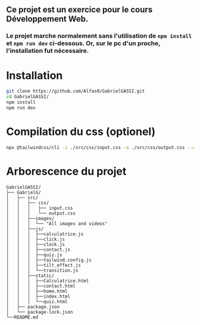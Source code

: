 ## Ce projet est un exercice pour le cours Développement Web.

### Le projet marche normalement sans l'utilisation de `npm install` et `npm run dev` ci-dessous. Or, sur le pc d'un proche, l'installation fut nécessaire.

# Installation #
```bash
git clone https://github.com/Alfas0/GabrielGASSI.git
cd GabrielGASSI/
npm install
npm run dev
```
# Compilation du css (optionel) #
```bash
npx @tailwindcss/cli -i ./src/css/input.css -o ./src/css/output.css --watch
```

# Arborescence du projet #

```
GabrielGASSI/
├── GabrielG/
│   ├── src/
│   │   ├── css/
│   │   │   ├── input.css
│   │   │   └── output.css
│   │   ├──images/
│   │   │  └── "All images and videos"
│   │   ├──js/
│   │   │  ├──calculatrice.js
│   │   │  ├──click.js
│   │   │  ├──clock.js
│   │   │  ├──contact.js
│   │   │  ├──quiz.js
│   │   │  ├──tailwind.config.js
│   │   │  ├──tilt_effect.js
│   │   │  └──transition.js
│   │   ├──static/
│   │   │  ├──Calculatrice.html
│   │   │  ├──contact.html
│   │   │  ├──home.html
│   │   │  ├──index.html
│   │   │  └──quiz.html
│   ├── package.json
│   └── package-lock.json
└──README.md
```
